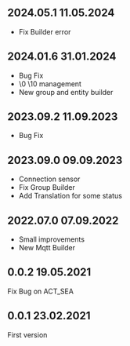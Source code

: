 ## 2024.05.1 11.05.2024
- Fix Builder error

## 2024.01.6 31.01.2024
- Bug Fix
- \0 \10 management
- New group and entity builder


## 2023.09.2 11.09.2023
- Bug Fix

## 2023.09.0 09.09.2023
- Connection sensor
- Fix Group Builder
- Add Translation for some status


## 2022.07.0 07.09.2022
- Small improvements
- New Mqtt Builder

## 0.0.2 19.05.2021 
Fix Bug on ACT_SEA

## 0.0.1 23.02.2021 
First version
